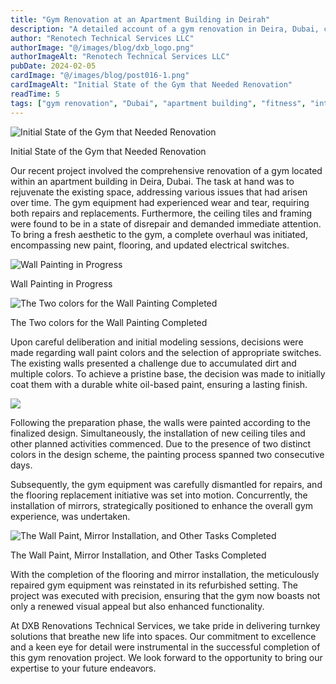 ```yaml
---
title: "Gym Renovation at an Apartment Building in Deirah"
description: "A detailed account of a gym renovation in Deira, Dubai, covering repairs, painting, flooring, and equipment upgrades for a modern fitness space."
author: "Renotech Technical Services LLC"
authorImage: "@/images/blog/dxb_logo.png"
authorImageAlt: "Renotech Technical Services LLC"
pubDate: 2024-02-05
cardImage: "@/images/blog/post016-1.png"
cardImageAlt: "Initial State of the Gym that Needed Renovation"
readTime: 5
tags: ["gym renovation", "Dubai", "apartment building", "fitness", "interior design"]
---
```


![Initial State of the Gym that Needed Renovation](@/images/blog/post016-1.png "Initial State of the Gym that Needed Renovation")

Initial State of the Gym that Needed Renovation

Our recent project involved the comprehensive renovation of a gym located within an apartment building in Deira, Dubai. The task at hand was to rejuvenate the existing space, addressing various issues that had arisen over time. The gym equipment had experienced wear and tear, requiring both repairs and replacements. Furthermore, the ceiling tiles and framing were found to be in a state of disrepair and demanded immediate attention. To bring a fresh aesthetic to the gym, a complete overhaul was initiated, encompassing new paint, flooring, and updated electrical switches.

  

![Wall Painting in Progress](https://img1.wsimg.com/isteam/ip/c49a412a-7d5c-4c86-b371-17b58bdd84ac/20231205_130035.jpg/:/cr=t:0%25,l:0%25,w:100%25,h:100%25/rs=w:1280 "Wall Painting in Progress")

Wall Painting in Progress

![The Two colors for the Wall Painting Completed](https://img1.wsimg.com/isteam/ip/c49a412a-7d5c-4c86-b371-17b58bdd84ac/IMG-20231205-WA0055.jpg/:/cr=t:0%25,l:0%25,w:100%25,h:100%25/rs=w:1280 "The Two colors for the Wall Painting Completed")

The Two colors for the Wall Painting Completed

Upon careful deliberation and initial modeling sessions, decisions were made regarding wall paint colors and the selection of appropriate switches. The existing walls presented a challenge due to accumulated dirt and multiple colors. To achieve a pristine base, the decision was made to initially coat them with a durable white oil-based paint, ensuring a lasting finish.

  

![](https://img1.wsimg.com/isteam/ip/c49a412a-7d5c-4c86-b371-17b58bdd84ac/IMG-20240202-WA0027.jpg/:/cr=t:0%25,l:0%25,w:100%25,h:100%25/rs=w:1280)

Following the preparation phase, the walls were painted according to the finalized design. Simultaneously, the installation of new ceiling tiles and other planned activities commenced. Due to the presence of two distinct colors in the design scheme, the painting process spanned two consecutive days.

Subsequently, the gym equipment was carefully dismantled for repairs, and the flooring replacement initiative was set into motion. Concurrently, the installation of mirrors, strategically positioned to enhance the overall gym experience, was undertaken.

  

![The Wall Paint, Mirror Installation, and Other Tasks Completed](https://img1.wsimg.com/isteam/ip/c49a412a-7d5c-4c86-b371-17b58bdd84ac/20231220_135645.jpg/:/cr=t:0%25,l:0%25,w:100%25,h:100%25/rs=w:1280 "The Wall Paint, Mirror Installation, and Other Tasks Completed")

The Wall Paint, Mirror Installation, and Other Tasks Completed

With the completion of the flooring and mirror installation, the meticulously repaired gym equipment was reinstated in its refurbished setting. The project was executed with precision, ensuring that the gym now boasts not only a renewed visual appeal but also enhanced functionality.

At DXB Renovations Technical Services, we take pride in delivering turnkey solutions that breathe new life into spaces. Our commitment to excellence and a keen eye for detail were instrumental in the successful completion of this gym renovation project. We look forward to the opportunity to bring our expertise to your future endeavors.